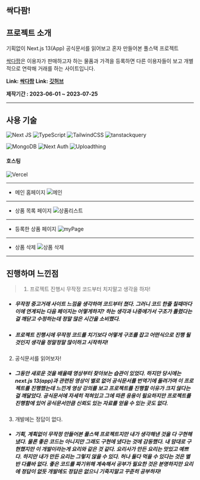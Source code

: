 ## 싹다팜!

## 프로젝트 소개


기획없이 Next.js 13(App) 공식문서를 읽어보고 혼자 만들어본 풀스택 프로젝트

[싹다팜](https://ssakdapam.vercel.app/)은 이용자가 판매하고자 하는 물품과 가격을 등록하면 다른 이용자들이 보고 개별적으로 연락해 거래를 하는 사이트입니다.

**Link: [싹다팜](https://ssakdapam.vercel.app/)**
**Link: [깃허브](https://github.com/Winter100/next-shopping/tree/main)**

**제작기간 : 2023-06-01 ~ 2023-07-25**

<hr>

## 사용 기술

![Next JS](https://img.shields.io/badge/Next.js-black?style=for-the-badge&logo=next.js&logoColor=white)
![TypeScript](https://img.shields.io/badge/typescript-%23007ACC.svg?style=for-the-badge&logo=typescript&logoColor=white)
![TailwindCSS](https://img.shields.io/badge/tailwindcss-%2338B2AC.svg?style=for-the-badge&logo=tailwind-css&logoColor=white)
![tanstackquery](https://img.shields.io/badge/tanstackquery-%2314BF96.svg?style=for-the-badge&logo=tanstack-query&logoColor=white)
 

![MongoDB](https://img.shields.io/badge/MongoDB-%234ea94b.svg?style=for-the-badge&logo=mongodb&logoColor=white)
![Next Auth](https://img.shields.io/badge/Nextauth-%2302262B.svg?style=for-the-badge&logo=NextAuth&logoColor=white)
![Uploadthing](https://img.shields.io/badge/uploadthing-%2314BF96.svg?style=for-the-badge&logo=uploadthing&logoColor=white)

#### 호스팅

![Vercel](https://img.shields.io/badge/vercel-%23000000.svg?style=for-the-badge&logo=vercel&logoColor=white)

<hr>

- 메인 홈페이지
![메인](https://velog.velcdn.com/images/winter109/post/cfe523d9-41fc-4914-a090-e8335a2a1d0e/image.png)

<hr>

- 상품 목록 페이지
![상품리스트](https://velog.velcdn.com/images/winter109/post/a108cf28-8701-4ca2-bed2-54b79f16adbc/image.png)

<hr>

- 등록한 상품 페이지
![myPage](https://velog.velcdn.com/images/winter109/post/936c6302-0546-49cc-a95d-3fd8d10ac2d0/image.png)

<hr>

- 상품 삭제
![상품 삭제](https://velog.velcdn.com/images/winter109/post/ed0cd916-f593-4510-a147-cf3123ea157e/image.png)

<hr>

## 진행하며 느낀점
>1. 프로젝트 진행시 무작정 코드부터 치지말고 생각을 하자!
- ##### 무작정 중고거래 사이트 느낌을 생각하며 코드부터 쳤다. 그러니 코드 한줄 칠때마다 이에 연계되는 다음 페이지는 어떻게하지? 하는 생각과 나중에가서 구조가 틀렸다는 걸 깨닫고 수정하는데 정말 많은 시간을 소비했다.
- ##### 프로젝트 진행시에 무작정 코드를 치기보다 어떻게 구조를 잡고 어떤식으로 진행 될 것인지 생각을 정말정말 많이하고 시작하자!
2. 공식문서를 읽어보자!
- ##### 그동안 새로운 것을 배울때 영상부터 찾아보는 습관이 있었다. 하지만 당시에는 next.js 13(app)과 관련된 영상이 별로 없어 공식문서를 번역기에 돌려가며 이 프로젝트를 진행했는데 느낀게 영상 강의를 보고 프로젝트를 진행할 이유가 크지 않다는걸 깨달았다. 공식문서에 자세히 적혀있고 그에 따른 응용이 필요하지만 프로젝트를 진행함에 있어 공식문서만큼 신뢰도 있는 자료를 얻을 수 있는 곳도 없다.
3. 개발에는 정답이 없다.
- ##### 기획, 계획없이 무작정 만들어본 풀스택 프로젝트지만 내가 생각해낸 것을 다 구현해 냈다. 물론 좋은 코드는 아니지만 그래도 구현에 냈다는 것에 감동했다. 내 맘대로 구현했지만 이 개발이라는게 요리와 같은 것 같다. 요리사가 만든 요리는 맛있고 예쁘다. 하지만 내가 만든 요리는 그렇지 않을 수 있다. 허나 둘다 먹을 수 있다는 것은 별반 다를바 없다. 좋은 코드를 짜기위해 계속해서 공부가 필요한 것은 분명하지만 요리에 정답이 없듯 개발에도 정답은 없으니 기죽지말고 꾸준히 공부하자!
